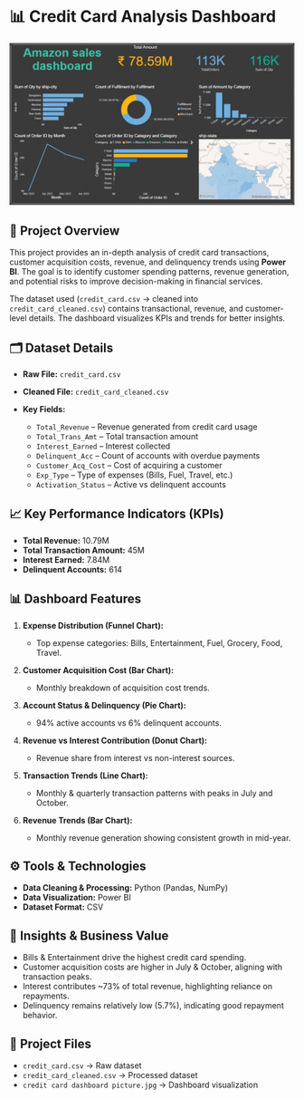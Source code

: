 # 📊 Credit Card Analysis Dashboard

![image alt](https://github.com/sudip17x/Amazon_Sales_Analysis_using_python/blob/ab849d1ffe3635a3f2dfbe4f97d120bbd5def696/Amazon%20Sales%20Dashboard%20Image.jpg)

## 📌 Project Overview

This project provides an in-depth analysis of credit card transactions, customer acquisition costs, revenue, and delinquency trends using **Power BI**. The goal is to identify customer spending patterns, revenue generation, and potential risks to improve decision-making in financial services.

The dataset used (`credit_card.csv` → cleaned into `credit_card_cleaned.csv`) contains transactional, revenue, and customer-level details. The dashboard visualizes KPIs and trends for better insights.


## 🗂️ Dataset Details

* **Raw File:** `credit_card.csv`
* **Cleaned File:** `credit_card_cleaned.csv`
* **Key Fields:**

  * `Total_Revenue` – Revenue generated from credit card usage
  * `Total_Trans_Amt` – Total transaction amount
  * `Interest_Earned` – Interest collected
  * `Delinquent_Acc` – Count of accounts with overdue payments
  * `Customer_Acq_Cost` – Cost of acquiring a customer
  * `Exp_Type` – Type of expenses (Bills, Fuel, Travel, etc.)
  * `Activation_Status` – Active vs delinquent accounts


## 📈 Key Performance Indicators (KPIs)

* **Total Revenue:** 10.79M
* **Total Transaction Amount:** 45M
* **Interest Earned:** 7.84M
* **Delinquent Accounts:** 614


## 📊 Dashboard Features

1. **Expense Distribution (Funnel Chart):**

   * Top expense categories: Bills, Entertainment, Fuel, Grocery, Food, Travel.

2. **Customer Acquisition Cost (Bar Chart):**

   * Monthly breakdown of acquisition cost trends.

3. **Account Status & Delinquency (Pie Chart):**

   * 94% active accounts vs 6% delinquent accounts.

4. **Revenue vs Interest Contribution (Donut Chart):**

   * Revenue share from interest vs non-interest sources.

5. **Transaction Trends (Line Chart):**

   * Monthly & quarterly transaction patterns with peaks in July and October.

6. **Revenue Trends (Bar Chart):**

   * Monthly revenue generation showing consistent growth in mid-year.


## ⚙️ Tools & Technologies

* **Data Cleaning & Processing:** Python (Pandas, NumPy)
* **Data Visualization:** Power BI
* **Dataset Format:** CSV


## 🚀 Insights & Business Value

* Bills & Entertainment drive the highest credit card spending.
* Customer acquisition costs are higher in July & October, aligning with transaction peaks.
* Interest contributes \~73% of total revenue, highlighting reliance on repayments.
* Delinquency remains relatively low (5.7%), indicating good repayment behavior.


## 📂 Project Files

* `credit_card.csv` → Raw dataset
* `credit_card_cleaned.csv` → Processed dataset
* `credit card dashboard picture.jpg` → Dashboard visualization


